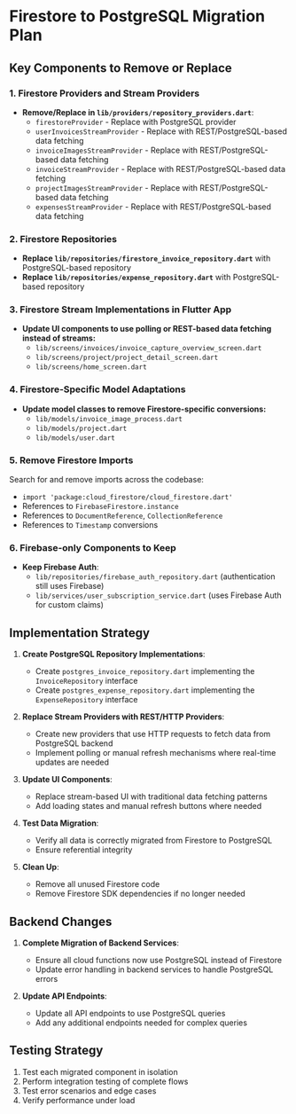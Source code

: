 # Firestore to PostgreSQL Migration Plan

## Key Components to Remove or Replace

### 1. Firestore Providers and Stream Providers

- **Remove/Replace in `lib/providers/repository_providers.dart`**:
  - `firestoreProvider` - Replace with PostgreSQL provider
  - `userInvoicesStreamProvider` - Replace with REST/PostgreSQL-based data fetching 
  - `invoiceImagesStreamProvider` - Replace with REST/PostgreSQL-based data fetching
  - `invoiceStreamProvider` - Replace with REST/PostgreSQL-based data fetching
  - `projectImagesStreamProvider` - Replace with REST/PostgreSQL-based data fetching
  - `expensesStreamProvider` - Replace with REST/PostgreSQL-based data fetching

### 2. Firestore Repositories

- **Replace `lib/repositories/firestore_invoice_repository.dart`** with PostgreSQL-based repository
- **Replace `lib/repositories/expense_repository.dart`** with PostgreSQL-based repository

### 3. Firestore Stream Implementations in Flutter App

- **Update UI components to use polling or REST-based data fetching instead of streams:**
  - `lib/screens/invoices/invoice_capture_overview_screen.dart`
  - `lib/screens/project/project_detail_screen.dart`
  - `lib/screens/home_screen.dart`

### 4. Firestore-Specific Model Adaptations 

- **Update model classes to remove Firestore-specific conversions:**
  - `lib/models/invoice_image_process.dart`
  - `lib/models/project.dart`
  - `lib/models/user.dart`

### 5. Remove Firestore Imports

Search for and remove imports across the codebase:
- `import 'package:cloud_firestore/cloud_firestore.dart'`
- References to `FirebaseFirestore.instance`
- References to `DocumentReference`, `CollectionReference`
- References to `Timestamp` conversions

### 6. Firebase-only Components to Keep

- **Keep Firebase Auth**:
  - `lib/repositories/firebase_auth_repository.dart` (authentication still uses Firebase)
  - `lib/services/user_subscription_service.dart` (uses Firebase Auth for custom claims)

## Implementation Strategy

1. **Create PostgreSQL Repository Implementations**:
   - Create `postgres_invoice_repository.dart` implementing the `InvoiceRepository` interface
   - Create `postgres_expense_repository.dart` implementing the `ExpenseRepository` interface

2. **Replace Stream Providers with REST/HTTP Providers**:
   - Create new providers that use HTTP requests to fetch data from PostgreSQL backend
   - Implement polling or manual refresh mechanisms where real-time updates are needed

3. **Update UI Components**:
   - Replace stream-based UI with traditional data fetching patterns
   - Add loading states and manual refresh buttons where needed

4. **Test Data Migration**:
   - Verify all data is correctly migrated from Firestore to PostgreSQL
   - Ensure referential integrity

5. **Clean Up**:
   - Remove all unused Firestore code
   - Remove Firestore SDK dependencies if no longer needed

## Backend Changes

1. **Complete Migration of Backend Services**:
   - Ensure all cloud functions now use PostgreSQL instead of Firestore
   - Update error handling in backend services to handle PostgreSQL errors

2. **Update API Endpoints**:
   - Update all API endpoints to use PostgreSQL queries
   - Add any additional endpoints needed for complex queries

## Testing Strategy

1. Test each migrated component in isolation
2. Perform integration testing of complete flows
3. Test error scenarios and edge cases
4. Verify performance under load 